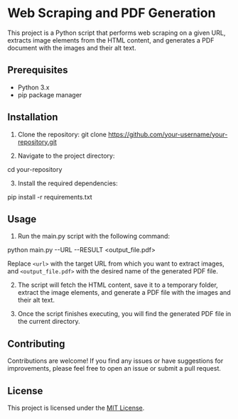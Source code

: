 # Web Scraping and PDF Generation

This project is a Python script that performs web scraping on a given URL, extracts image elements from the HTML content, and generates a PDF document with the images and their alt text.

## Prerequisites

- Python 3.x
- pip package manager

## Installation

1. Clone the repository:
git clone https://github.com/your-username/your-repository.git


2. Navigate to the project directory:

cd your-repository


3. Install the required dependencies:

pip install -r requirements.txt


## Usage

1. Run the main.py script with the following command:

python main.py --URL <url> --RESULT <output_file.pdf>

Replace `<url>` with the target URL from which you want to extract images, and `<output_file.pdf>` with the desired name of the generated PDF file.

2. The script will fetch the HTML content, save it to a temporary folder, extract the image elements, and generate a PDF file with the images and their alt text.

3. Once the script finishes executing, you will find the generated PDF file in the current directory.

## Contributing

Contributions are welcome! If you find any issues or have suggestions for improvements, please feel free to open an issue or submit a pull request.

## License

This project is licensed under the [MIT License](https://opensource.org/licenses/MIT).

